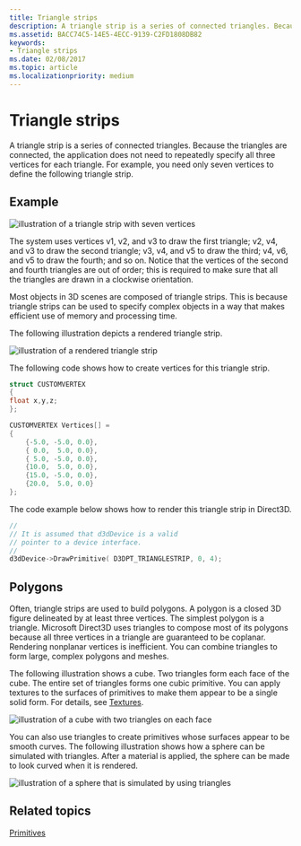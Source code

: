 ```yaml
---
title: Triangle strips
description: A triangle strip is a series of connected triangles. Because the triangles are connected, the application does not need to repeatedly specify all three vertices for each triangle.
ms.assetid: BACC74C5-14E5-4ECC-9139-C2FD1808DB82
keywords:
- Triangle strips
ms.date: 02/08/2017
ms.topic: article
ms.localizationpriority: medium
---
```


# Triangle strips

A triangle strip is a series of connected triangles. Because the triangles are connected, the application does not need to repeatedly specify all three vertices for each triangle. For example, you need only seven vertices to define the following triangle strip.

## <span id="Example"></span><span id="example"></span><span id="EXAMPLE"></span>Example

![illustration of a triangle strip with seven vertices](images/tristrip.png)

The system uses vertices v1, v2, and v3 to draw the first triangle; v2, v4, and v3 to draw the second triangle; v3, v4, and v5 to draw the third; v4, v6, and v5 to draw the fourth; and so on. Notice that the vertices of the second and fourth triangles are out of order; this is required to make sure that all the triangles are drawn in a clockwise orientation.

Most objects in 3D scenes are composed of triangle strips. This is because triangle strips can be used to specify complex objects in a way that makes efficient use of memory and processing time.

The following illustration depicts a rendered triangle strip.

![illustration of a rendered triangle strip](images/tstrip2.png)

The following code shows how to create vertices for this triangle strip.

```cpp
struct CUSTOMVERTEX
{
float x,y,z;
};

CUSTOMVERTEX Vertices[] = 
{
    {-5.0, -5.0, 0.0},
    { 0.0,  5.0, 0.0},
    { 5.0, -5.0, 0.0},
    {10.0,  5.0, 0.0},
    {15.0, -5.0, 0.0},
    {20.0,  5.0, 0.0}
};
```

The code example below shows how to render this triangle strip in Direct3D.

```cpp
//
// It is assumed that d3dDevice is a valid
// pointer to a device interface.
//
d3dDevice->DrawPrimitive( D3DPT_TRIANGLESTRIP, 0, 4);
```

## <span id="Polygons"></span><span id="polygons"></span><span id="POLYGONS"></span>Polygons


Often, triangle strips are used to build polygons. A polygon is a closed 3D figure delineated by at least three vertices. The simplest polygon is a triangle. Microsoft Direct3D uses triangles to compose most of its polygons because all three vertices in a triangle are guaranteed to be coplanar. Rendering nonplanar vertices is inefficient. You can combine triangles to form large, complex polygons and meshes.

The following illustration shows a cube. Two triangles form each face of the cube. The entire set of triangles forms one cubic primitive. You can apply textures to the surfaces of primitives to make them appear to be a single solid form. For details, see [Textures](textures.md).

![illustration of a cube with two triangles on each face](images/cube3d.png)

You can also use triangles to create primitives whose surfaces appear to be smooth curves. The following illustration shows how a sphere can be simulated with triangles. After a material is applied, the sphere can be made to look curved when it is rendered.

![illustration of a sphere that is simulated by using triangles](images/sphere3d.png)

## <span id="related-topics"></span>Related topics


[Primitives](primitives.md)

 

 




